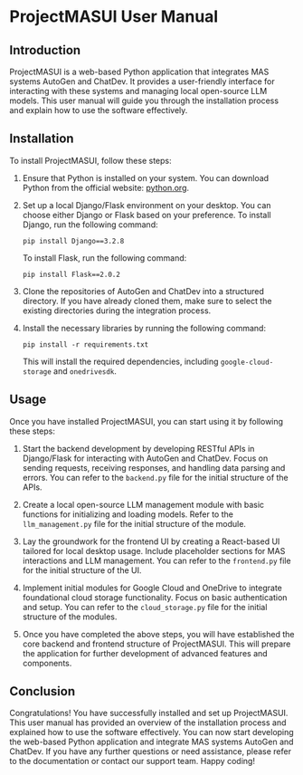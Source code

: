 # ProjectMASUI User Manual

## Introduction

ProjectMASUI is a web-based Python application that integrates MAS systems AutoGen and ChatDev. It provides a user-friendly interface for interacting with these systems and managing local open-source LLM models. This user manual will guide you through the installation process and explain how to use the software effectively.

## Installation

To install ProjectMASUI, follow these steps:

1. Ensure that Python is installed on your system. You can download Python from the official website: [python.org](https://www.python.org/).

2. Set up a local Django/Flask environment on your desktop. You can choose either Django or Flask based on your preference. To install Django, run the following command:

   ```
   pip install Django==3.2.8
   ```

   To install Flask, run the following command:

   ```
   pip install Flask==2.0.2
   ```

3. Clone the repositories of AutoGen and ChatDev into a structured directory. If you have already cloned them, make sure to select the existing directories during the integration process.

4. Install the necessary libraries by running the following command:

   ```
   pip install -r requirements.txt
   ```

   This will install the required dependencies, including `google-cloud-storage` and `onedrivesdk`.

## Usage

Once you have installed ProjectMASUI, you can start using it by following these steps:

1. Start the backend development by developing RESTful APIs in Django/Flask for interacting with AutoGen and ChatDev. Focus on sending requests, receiving responses, and handling data parsing and errors. You can refer to the `backend.py` file for the initial structure of the APIs.

2. Create a local open-source LLM management module with basic functions for initializing and loading models. Refer to the `llm_management.py` file for the initial structure of the module.

3. Lay the groundwork for the frontend UI by creating a React-based UI tailored for local desktop usage. Include placeholder sections for MAS interactions and LLM management. You can refer to the `frontend.py` file for the initial structure of the UI.

4. Implement initial modules for Google Cloud and OneDrive to integrate foundational cloud storage functionality. Focus on basic authentication and setup. You can refer to the `cloud_storage.py` file for the initial structure of the modules.

5. Once you have completed the above steps, you will have established the core backend and frontend structure of ProjectMASUI. This will prepare the application for further development of advanced features and components.

## Conclusion

Congratulations! You have successfully installed and set up ProjectMASUI. This user manual has provided an overview of the installation process and explained how to use the software effectively. You can now start developing the web-based Python application and integrate MAS systems AutoGen and ChatDev. If you have any further questions or need assistance, please refer to the documentation or contact our support team. Happy coding!